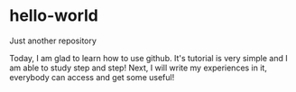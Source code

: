 # hello-world
Just another repository

Today, I am glad to learn how to use github. It's tutorial is very simple and I am able to study step and step! 
Next, I will write my experiences in it, everybody can access and get some useful!
